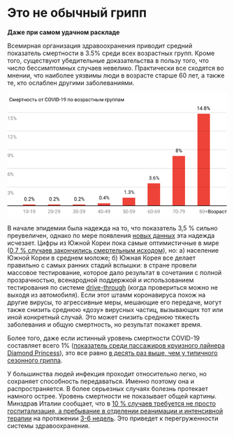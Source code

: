 # Это не обычный грипп 
**Даже при самом удачном раскладе**

Всемирная организация здравоохранения приводит средний показатель смертности в 3.5% среди всех возрастных групп. Кроме того, существуют убедительные доказательства в пользу того, что число бессимптомных случаев невелико. Практически все сходятся во мнении, что наиболее уязвимы люди в возрасте старше 60 лет, а также те, кто ослаблен другими заболеваниями.

![Уровень смертности от COVID-19 для разных возрастных групп](/ru/images/mortality-rate-by-age.svg)

В начале эпидемии была надежда на то, что показатель 3,5 % сильно преувеличен, однако по мере появления [новых данных](https://www.statnews.com/2020/02/25/new-data-from-china-buttress-fears-about-high-coronavirus-fatality-rate-who-expert-says/) эта надежда исчезает. Цифры из Южной Кореи пока самые оптимистичные в мире ([0,7 % случаев закончились смертельным исходом](https://twitter.com/marcelsalathe/status/1236914078632812544)), но:
а) население Южной Кореи в среднем моложе;
б) Южная Корея все делает правильно с самых ранних стадий вспышки: в стране провели массовое тестирование, которое дало результат в сочетании с полной прозрачностью, всенародной поддержкой и использованием тестирования по системе [drive-through](https://twitter.com/cnni/status/1234524871226482688) (когда провериться можно не выходя из автомобиля). Если этот штамм коронавируса похож на другие вирусы, то агрессивные меры, мешающие его передаче, могут также снизить среднюю «дозу» вирусных частиц, вызывающих тот или иной конкретный случай. Это может снизить среднюю тяжесть заболевания и общую смертность, но результат покажет время.

Более того, даже если истинный уровень смертности COVID-19 составляет всего 1% ([показатель среди пассажиров круизного лайнера Diamond Princess](https://wwwnc.cdc.gov/eid/article/26/6/20-0452_article)), это все равно [в десять раз выше, чем у типичного сезонного гриппа](https://www.bloomberg.com/opinion/articles/2020-03-05/how-bad-is-the-coronavirus-let-s-compare-with-sars-ebola-flu).

У большинства людей инфекция проходит относительно легко, но сохраняет способность передаваться. Именно поэтому она и распространяется. В более серьезных случаях болезнь протекает намного острее. Уровень смертности не показывает общей картины. Минздрав Италии сообщает, что в [10 % случаев требуется не просто госпитализация, а пребывание в отделении реанимации и интенсивной терапии](https://twitter.com/marcelsalathe/status/1235662457261023232) на протяжении [3-6 недель](https://www.washingtonpost.com/health/2020/03/07/how-doctors-treat-sickest-coronavirus-patients/). Это приведет к перегруженности системы здравоохранения.
